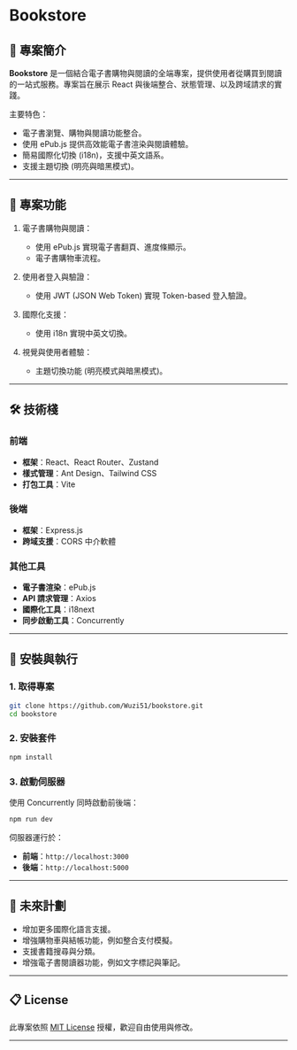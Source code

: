 # Bookstore

## 🚀 專案簡介

**Bookstore** 是一個結合電子書購物與閱讀的全端專案，提供使用者從購買到閱讀的一站式服務。專案旨在展示 React 與後端整合、狀態管理、以及跨域請求的實踐。

主要特色：
- 電子書瀏覽、購物與閱讀功能整合。
- 使用 ePub.js 提供高效能電子書渲染與閱讀體驗。
- 簡易國際化切換 (i18n)，支援中英文語系。
- 支援主題切換 (明亮與暗黑模式)。

---

## 🎯 專案功能

1. 電子書購物與閱讀：
   - 使用 ePub.js 實現電子書翻頁、進度條顯示。
   - 電子書購物車流程。

2. 使用者登入與驗證：
   - 使用 JWT (JSON Web Token) 實現 Token-based 登入驗證。

3. 國際化支援：
   - 使用 i18n 實現中英文切換。

4. 視覺與使用者體驗：
   - 主題切換功能 (明亮模式與暗黑模式)。

---

## 🛠 技術棧

### 前端
- **框架**：React、React Router、Zustand
- **樣式管理**：Ant Design、Tailwind CSS
- **打包工具**：Vite

### 後端
- **框架**：Express.js
- **跨域支援**：CORS 中介軟體

### 其他工具
- **電子書渲染**：ePub.js
- **API 請求管理**：Axios
- **國際化工具**：i18next
- **同步啟動工具**：Concurrently

---

## 🔧 安裝與執行

### 1. 取得專案
```bash
git clone https://github.com/Wuzi51/bookstore.git
cd bookstore
```

### 2. 安裝套件
```bash
npm install
```

### 3. 啟動伺服器
使用 Concurrently 同時啟動前後端：
```bash
npm run dev
```
伺服器運行於：
- **前端**：`http://localhost:3000`
- **後端**：`http://localhost:5000`

---

## 📌 未來計劃

- 增加更多國際化語言支援。
- 增強購物車與結帳功能，例如整合支付模擬。
- 支援書籍搜尋與分類。
- 增強電子書閱讀器功能，例如文字標記與筆記。

---

## 📋 License

此專案依照 [MIT License](LICENSE) 授權，歡迎自由使用與修改。

---
